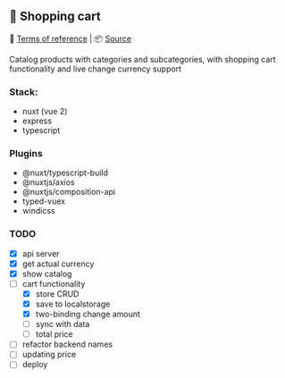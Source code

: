 ## 🛒 Shopping cart

<!-- [Demo](https://reslear.github.io/demo/portfolio/examples/shopping-cart) -->

📖 [Terms of reference](https://github.com/reslear/portfolio/tree/master/apps/shopping-cart/tor) | 📦 [Source](https://github.com/reslear/portfolio/tree/master/apps/shopping-cart)

Catalog products with categories and subcategories,
with shopping cart functionality and live change currency support

### Stack:

- nuxt (vue 2)
- express
- typescript

### Plugins

- @nuxt/typescript-build
- @nuxtjs/axios
- @nuxtjs/composition-api
- typed-vuex
- windicss

### TODO

- [x] api server
- [x] get actual currency
- [x] show catalog
- [ ] cart functionality
  - [x] store CRUD
  - [x] save to localstorage
  - [x] two-binding change amount
  - [ ] sync with data
  - [ ] total price
- [ ] refactor backend names
- [ ] updating price
- [ ] deploy
